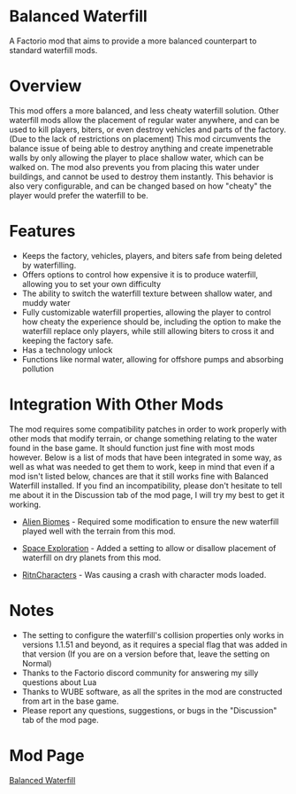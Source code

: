 # Balanced Waterfill
A Factorio mod that aims to provide a more balanced counterpart to standard waterfill mods.

# Overview

This mod offers a more balanced, and less cheaty waterfill solution. Other waterfill mods allow the placement of regular water anywhere, and can be used to kill players, biters, or even destroy vehicles and parts of the factory. (Due to the lack of restrictions on placement) This mod circumvents the balance issue of being able to destroy anything and create impenetrable walls by only allowing the player to place shallow water, which can be walked on. The mod also prevents you from placing this water under buildings, and cannot be used to destroy them instantly. This behavior is also very configurable, and can be changed based on how "cheaty" the player would prefer the waterfill to be. 

# Features

 - Keeps the factory, vehicles, players, and biters safe from being deleted by waterfilling. 
 - Offers options to control how expensive it is to produce waterfill, allowing you to set your own difficulty
 - The ability to switch the waterfill texture between shallow water,  and muddy water
 - Fully customizable waterfill properties, allowing the player to control how cheaty the experience should be, including the option to make the waterfill replace only players, while still allowing biters to cross it and keeping the factory safe. 
 - Has a technology unlock
 - Functions like normal water, allowing for offshore pumps and absorbing pollution

# Integration With Other Mods

The mod requires some compatibility patches in order to work properly with other mods that modify terrain, or change something relating to the water found in the base game. It should function just fine with most mods however. Below is a list of mods that have been integrated in some way, as well as what was needed to get them to work, keep in mind that even if a mod isn't listed below, chances are that it still works fine with Balanced Waterfill installed. If you find an incompatibility, please don't hesitate to tell me about it in the Discussion tab of the mod page, I will try my best to get it working.

 - [Alien Biomes](https://mods.factorio.com/mod/alien-biomes) - Required some modification to ensure the new waterfill played well with the terrain from this mod.

- [Space Exploration](https://mods.factorio.com/mod/space-exploration) - Added a setting to allow or disallow placement of waterfill on dry planets from this mod.

- [RitnCharacters](https://mods.factorio.com/mod/RitnCharacters) - Was causing a crash with character mods loaded.

# Notes

 - The setting to configure the waterfill's collision properties only works in versions 1.1.51 and beyond, as it requires a special flag that was added in that version (If you are on a version before that, leave the setting on Normal)
 - Thanks to the Factorio discord community for answering my silly questions about Lua
 - Thanks to WUBE software, as all the sprites in the mod are constructed from art in the base game.
 - Please report any questions, suggestions, or bugs in the "Discussion" tab of the mod page.

# Mod Page

[Balanced Waterfill](https://mods.factorio.com/mod/balanced-waterfill) 

